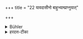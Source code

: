 +++
title = "22 यावदासीनो बाहुभ्याम्प्राप्नुयात्"

+++

<details><summary>Bühler</summary>

22. (But) at such a distance, that (the teacher) may be able to reach him with his arms (without rising).
</details>

<details><summary>हरदत्त-टीका</summary>

## सूत्रम्
यावदासीनो बाहुभ्यां प्राप्नुयात् ॥ २२ ॥  
### टिप्पनी
यावत्यन्तराले आसीन आचार्यं बाहुभ्यां प्राप्तुं शक्नुयात् तावत्यासीत ॥२२॥
</details>
